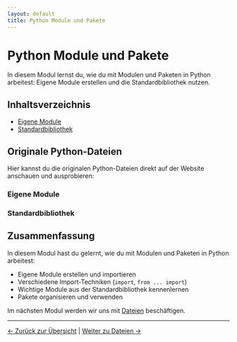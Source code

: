 ```yaml
---
layout: default
title: Python Module und Pakete
---
```


# Python Module und Pakete

In diesem Modul lernst du, wie du mit Modulen und Paketen in Python arbeitest:
Eigene Module erstellen und die Standardbibliothek nutzen.

## Inhaltsverzeichnis

- [Eigene Module](#eigene-module)
- [Standardbibliothek](#standardbibliothek)

## Originale Python-Dateien

Hier kannst du die originalen Python-Dateien direkt auf der Website anschauen und ausprobieren:

### Eigene Module

<div class="code-loader" data-file="06_module_und_pakete/01_eigene_module.py"></div>

### Standardbibliothek

<div class="code-loader" data-file="06_module_und_pakete/02_standard_bibliothek.py"></div>

## Zusammenfassung

In diesem Modul hast du gelernt, wie du mit Modulen und Paketen in Python arbeitest:

- Eigene Module erstellen und importieren
- Verschiedene Import-Techniken (`import`, `from ... import`)
- Wichtige Module aus der Standardbibliothek kennenlernen
- Pakete organisieren und verwenden

Im nächsten Modul werden wir uns mit [Dateien](../dateien/index.md) beschäftigen.

---

[← Zurück zur Übersicht](../index.md) | [Weiter zu Dateien →](../dateien/index.md)